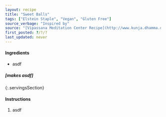 ```yaml
---
layout: recipe
title: "Sweet Balls"
tags: ["Elstein Staple", "Vegan", "Gluten Free"]
source_verbage: "Inspired by"
source: "[Vipassana Meditation Center Recipe](http://www.kunja.dhamma.org)" 
first_posted: ?/?/?
last_updated: never
---
```


#### Ingredients
- asdf

##### [makes asdf]
{:.servingsSection}

#### Instructions
1. asdf